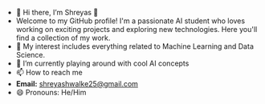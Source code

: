- 👋 Hi there, I’m Shreyas 👋
- Welcome to my GitHub profile! I'm a passionate AI student who loves working on exciting projects and exploring new technologies. Here you'll find a collection of my work.
- 👀 My interest includes everything related to Machine Learning and Data Science.
- 🌱 I’m currently playing around with cool AI concepts
- 📫 How to reach me
- **Email:** shreyashwalke25@gmail.com
- 😄 Pronouns: He/Him

<!---
shreyas025/shreyas025 is a ✨ special ✨ repository because its `README.md` (this file) appears on your GitHub profile.
You can click the Preview link to take a look at your changes.
--->
